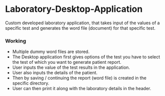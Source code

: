 # Laboratory-Desktop-Application
Custom developed laboratory application, that takes input of the values of a specific test and generates the word file (document) for that specific test.



### Working

- Multiple dummy word files are stored.
- The Desktop application first gives options of the test you have to select the test of which you want to generate patient report.
- User inputs the value of the test results in the application.
- User also inputs the details of the patient.
- Then by saving / continuing the report (word file) is created in the specific directory.
- User can then print it along with the laboratory details in the header.
